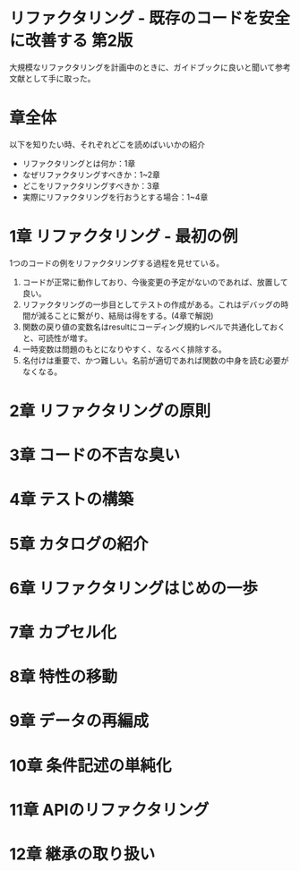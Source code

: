 # リファクタリング - 既存のコードを安全に改善する 第2版

大規模なリファクタリングを計画中のときに、ガイドブックに良いと聞いて参考文献として手に取った。

# 章全体

以下を知りたい時、それぞれどこを読めばいいかの紹介

- リファクタリングとは何か：1章
- なぜリファクタリングすべきか：1~2章
- どこをリファクタリングすべきか：3章
- 実際にリファクタリングを行おうとする場合：1~4章

# 1章 リファクタリング - 最初の例

1つのコードの例をリファクタリングする過程を見せている。

1. コードが正常に動作しており、今後変更の予定がないのであれば、放置して良い。
2. リファクタリングの一歩目としてテストの作成がある。これはデバッグの時間が減ることに繋がり、結局は得をする。(4章で解説)
3. 関数の戻り値の変数名はresultにコーディング規約レベルで共通化しておくと、可読性が増す。
4. 一時変数は問題のもとになりやすく、なるべく排除する。
5. 名付けは重要で、かつ難しい。名前が適切であれば関数の中身を読む必要がなくなる。

# 2章 リファクタリングの原則
# 3章 コードの不吉な臭い
# 4章 テストの構築
# 5章 カタログの紹介
# 6章 リファクタリングはじめの一歩
# 7章 カプセル化
# 8章 特性の移動
# 9章 データの再編成
# 10章 条件記述の単純化
# 11章 APIのリファクタリング
# 12章 継承の取り扱い
